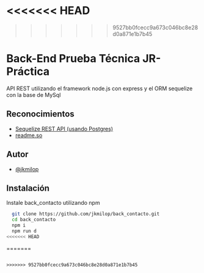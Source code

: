<<<<<<< HEAD
=======

>>>>>>> 9527bb0fcecc9a673c046bc8e28d0a871e1b7b45
# Back-End Prueba Técnica JR- Práctica

API REST utilizando el framework  node.js  con express y el ORM sequelize con la base de MySql


## Reconocimientos

 - [Sequelize REST API (usando Postgres)](https://github.com/FaztWeb/nodejs-sequelize-restapi-postgres)
 - [readme.so](https://readme.so/editor)
 
## Autor

- [@jkmilop](https://www.github.com/jkmilop)


## Instalación


Instale back_contacto utilizando npm

```bash
  git clone https://github.com/jkmilop/back_contacto.git
  cd back_contacto
  npm i
  npm run d
<<<<<<< HEAD
```
=======
```
    
>>>>>>> 9527bb0fcecc9a673c046bc8e28d0a871e1b7b45
